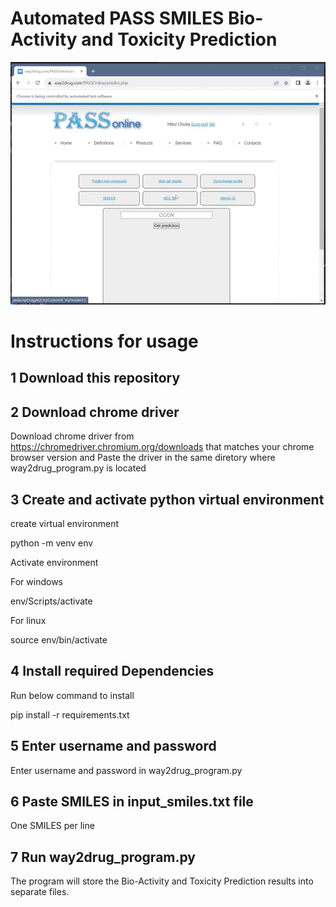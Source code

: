 # Automated PASS SMILES Bio-Activity and Toxicity Prediction

![](https://github.com/Hillul-Sutia/pass_automated/blob/main/PASS_selenium_frame.gif)

# Instructions for usage

## 1 Download this repository
## 2 Download chrome driver 
Download chrome driver from https://chromedriver.chromium.org/downloads that matches your chrome browser version and Paste the driver in the same diretory where way2drug_program.py is located

## 3 Create and activate python virtual environment
create virtual environment 

python -m venv env

Activate environment

For windows

env/Scripts/activate

For linux

source env/bin/activate

## 4 Install required Dependencies
Run below command to install

pip install -r requirements.txt

## 5 Enter username and password
Enter username and password in way2drug_program.py

## 6 Paste SMILES in input_smiles.txt file 
One SMILES per line

## 7 Run way2drug_program.py

The program will store the Bio-Activity and Toxicity Prediction results into separate files.


